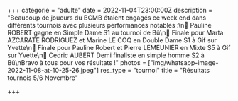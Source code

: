 +++
categorie = "adulte"
date = 2022-11-04T23:00:00Z
description = "Beaucoup de joueurs du BCMB étaient engagés ce week end dans différents tournois avec plusieurs performances notables :\n🥇 Pauline ROBERT gagne en Simple Dame S1 au tournoi de Bû\n🥈 Finale pour Marta AZCARATE RODRIGUEZ et Marine LE COQ en Double Dame S1 à Gif sur Yvette\n🥈 Finale pour Pauline Robert et Pierre LEMEUNIER en Mixte S5 à Gif sur Yvette\n🥉 Cedric AUBERT Demi finaliste en simple homme S2 à Bû\nBravo à tous pour vos résultats !"
photos = ["img/whatsapp-image-2022-11-08-at-10-25-26.jpeg"]
res_type = "tournoi"
title = "Résultats tournois 5/6 Novembre"

+++
